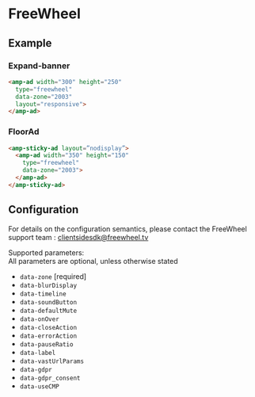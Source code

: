 <!---
Copyright 2018 The AMP HTML Authors. All Rights Reserved.

Licensed under the Apache License, Version 2.0 (the "License");
you may not use this file except in compliance with the License.
You may obtain a copy of the License at

      http://www.apache.org/licenses/LICENSE-2.0

Unless required by applicable law or agreed to in writing, software
distributed under the License is distributed on an "AS-IS" BASIS,
WITHOUT WARRANTIES OR CONDITIONS OF ANY KIND, either express or implied.
See the License for the specific language governing permissions and
limitations under the License.
-->

# FreeWheel

## Example

### Expand-banner

```html
<amp-ad width="300" height="250"
  type="freewheel"
  data-zone="2003"
  layout="responsive">
</amp-ad>
```

### FloorAd

```html
<amp-sticky-ad layout=”nodisplay”>
  <amp-ad width="350" height="150"  
    type="freewheel" 
    data-zone="2003">
  </amp-ad>
</amp-sticky-ad>
```

## Configuration

For details on the configuration semantics, please contact the FreeWheel support team : clientsidesdk@freewheel.tv

Supported parameters:  
All parameters are optional, unless otherwise stated  
- `data-zone` [required]
- `data-blurDisplay`
- `data-timeline`
- `data-soundButton`
- `data-defaultMute`
- `data-onOver`
- `data-closeAction`
- `data-errorAction`
- `data-pauseRatio`
- `data-label`
- `data-vastUrlParams`
- `data-gdpr`
- `data-gdpr_consent`
- `data-useCMP`